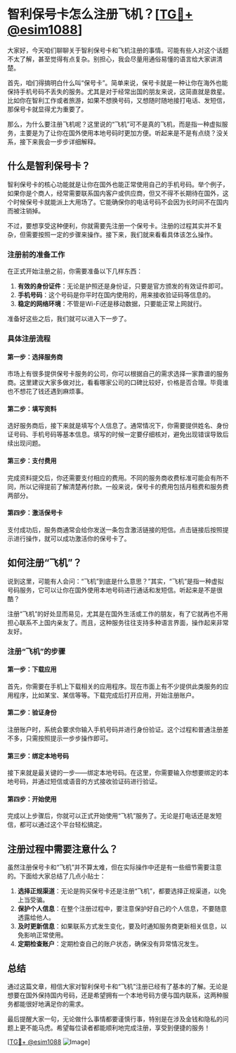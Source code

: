 # 智利保号卡怎么注册飞机？[[TG💪+ @esim1088](https://t.me/s/esim1088)]

大家好，今天咱们聊聊关于智利保号卡和飞机注册的事情。可能有些人对这个话题不太了解，甚至觉得有点复杂。别担心，我会尽量用通俗易懂的语言给大家讲清楚。

首先，咱们得搞明白什么叫“保号卡”。简单来说，保号卡就是一种让你在海外也能保持手机号码不丢失的服务。尤其是对于经常出国的朋友来说，这简直就是救星。比如你在智利工作或者旅游，如果不想换号码，又想随时随地接打电话、发短信，那保号卡就显得尤为重要了。

那么，为什么要注册飞机呢？这里说的“飞机”可不是真的飞机，而是指一种虚拟服务，主要是为了让你在国外使用本地号码时更加方便。听起来是不是有点绕？没关系，接下来我会一步步详细解释。

## 什么是智利保号卡？

智利保号卡的核心功能就是让你在国外也能正常使用自己的手机号码。举个例子，如果你是个商人，经常需要联系国内客户或供应商，但又不得不长期待在国外，这个时候保号卡就能派上大用场了。它能确保你的电话号码不会因为长时间不在国内而被注销掉。

不过，要想享受这种便利，你就需要先注册一个保号卡。注册的过程其实并不复杂，但需要按照一定的步骤来操作。接下来，我们就来看看具体该怎么操作。

### 注册前的准备工作

在正式开始注册之前，你需要准备以下几样东西：

1. **有效的身份证件**：无论是护照还是身份证，只要是官方颁发的有效证件即可。
2. **手机号码**：这个号码是你平时在国内使用的，用来接收验证码等信息的。
3. **稳定的网络环境**：不管是Wi-Fi还是移动数据，只要能正常上网就行。

准备好这些之后，我们就可以进入下一步了。

### 具体注册流程

#### 第一步：选择服务商

市场上有很多提供保号卡服务的公司，你可以根据自己的需求选择一家靠谱的服务商。这里建议大家多做对比，看看哪家公司的口碑比较好，价格是否合理。毕竟谁也不想花了钱还遇到麻烦事。

#### 第二步：填写资料

选好服务商后，接下来就是填写个人信息了。通常情况下，你需要提供姓名、身份证号码、手机号码等基本信息。填写的时候一定要仔细核对，避免出现错误导致后续出现问题。

#### 第三步：支付费用

完成资料提交后，你还需要支付相应的费用。不同的服务商收费标准可能会有所不同，所以记得提前了解清楚再付款。一般来说，保号卡的费用包括月租费和服务费两部分。

#### 第四步：激活保号卡

支付成功后，服务商通常会给你发送一条包含激活链接的短信。点击链接后按照提示进行操作，就可以成功激活你的保号卡了。

## 如何注册“飞机”？

说到这里，可能有人会问：“飞机”到底是什么意思？”其实，“飞机”是指一种虚拟号码服务，它可以让你在国外使用本地号码进行通话和发短信。听起来是不是很酷？

注册“飞机”的好处显而易见，尤其是在国外生活或工作的朋友，有了它就再也不用担心联系不上国内亲友了。而且，这种服务往往支持多种语言界面，操作起来非常友好。

### 注册“飞机”的步骤

#### 第一步：下载应用

首先，你需要在手机上下载相关的应用程序。现在市面上有不少提供此类服务的应用程序，比如某宝、某信等等。下载完成后打开应用，开始注册账户。

#### 第二步：验证身份

注册账户时，系统会要求你输入手机号码并进行身份验证。这个过程和普通注册差不多，只需按照提示一步步操作即可。

#### 第三步：绑定本地号码

接下来就是最关键的一步——绑定本地号码。在这里，你需要输入你想要绑定的本地号码，并通过短信或语音的方式接收验证码进行验证。

#### 第四步：开始使用

完成以上步骤后，你就可以正式开始使用“飞机”服务了。无论是打电话还是发短信，都可以通过这个平台轻松搞定。

## 注册过程中需要注意什么？

虽然注册保号卡和“飞机”并不算太难，但在实际操作中还是有一些细节需要注意的。下面给大家总结了几点小贴士：

1. **选择正规渠道**：无论是购买保号卡还是注册“飞机”，都要选择正规渠道，以免上当受骗。
2. **保护个人信息**：在整个注册过程中，要注意保护好自己的个人信息，不要随意透露给他人。
3. **及时更新信息**：如果联系方式发生变化，要及时通知服务商更新相关信息，以免影响正常使用。
4. **定期检查账户**：定期检查自己的账户状态，确保没有异常情况发生。

## 总结

通过这篇文章，相信大家对智利保号卡和“飞机”注册已经有了基本的了解。无论是想要在国外保持国内号码，还是希望拥有一个本地号码方便与国内联系，这两种服务都能很好地满足你的需求。

最后提醒大家一句，无论做什么事情都要谨慎行事，特别是在涉及金钱和隐私的问题上更不能马虎。希望每位读者都能顺利地完成注册，享受到便捷的服务！

[[TG💪+ @esim1088](https://t.me/s/esim1088) ![Image](https://i.postimg.cc/4NQfJmqS/Snipaste-2025-05-13-00-14-12.png)]